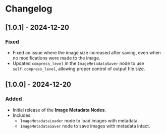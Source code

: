 # Changelog

## [1.0.1] - 2024-12-20
### Fixed
- Fixed an issue where the image size increased after saving, even when no modifications were made to the image.
- Updated `compress_level` in the `ImageMetadataSaver` node to use `self.compress_level`, allowing proper control of output file size.

## [1.0.0] - 2024-12-20
### Added
- Initial release of the **Image Metadata Nodes**.
- Includes:
  - `ImageMetadataLoader` node to load images with metadata.
  - `ImageMetadataSaver` node to save images with metadata intact.